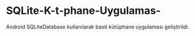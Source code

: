 # SQLite-K-t-phane-Uygulamas-
Android SQLiteDatabase kullanılarak basit kütüphane uygulaması geliştirildi.
